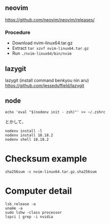 ## neovim
https://github.com/neovim/neovim/releases/
### Procedure
- Download nvim-linux64.tar.gz
- Extract `tar xzvf nvim-linux64.tar.gz`
- Run `./nvim-linux64/bin/nvim`
## lazygit
lazygit
(install command benkyou nin aru)
https://github.com/jesseduffield/lazygit
## node
```
echo 'eval "$(nodenv init - zsh)"' >> ~/.zshrc
```
とかして、
```
nodenv install -l
nodenv install 18.18.2
nodenv shell 18.18.2
```

# Checksum example
```
sha256sum -c nvim-linux64.tar.gz.sha256sum
```
# Computer detail
```
lsb_release -a
uname -a
sudo lshw -class processor
lspci | grep -i nvidia
```

